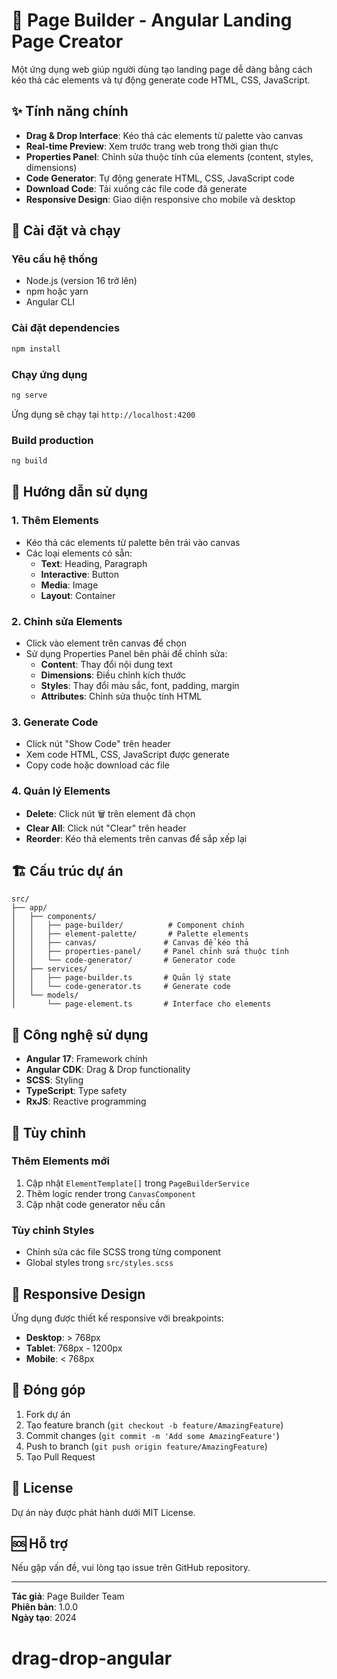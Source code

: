 # 🎨 Page Builder - Angular Landing Page Creator

Một ứng dụng web giúp người dùng tạo landing page dễ dàng bằng cách kéo thả các elements và tự động generate code HTML, CSS, JavaScript.

## ✨ Tính năng chính

- **Drag & Drop Interface**: Kéo thả các elements từ palette vào canvas
- **Real-time Preview**: Xem trước trang web trong thời gian thực
- **Properties Panel**: Chỉnh sửa thuộc tính của elements (content, styles, dimensions)
- **Code Generator**: Tự động generate HTML, CSS, JavaScript code
- **Download Code**: Tải xuống các file code đã generate
- **Responsive Design**: Giao diện responsive cho mobile và desktop

## 🚀 Cài đặt và chạy

### Yêu cầu hệ thống
- Node.js (version 16 trở lên)
- npm hoặc yarn
- Angular CLI

### Cài đặt dependencies
```bash
npm install
```

### Chạy ứng dụng
```bash
ng serve
```

Ứng dụng sẽ chạy tại `http://localhost:4200`

### Build production
```bash
ng build
```

## 📖 Hướng dẫn sử dụng

### 1. Thêm Elements
- Kéo thả các elements từ palette bên trái vào canvas
- Các loại elements có sẵn:
  - **Text**: Heading, Paragraph
  - **Interactive**: Button
  - **Media**: Image
  - **Layout**: Container

### 2. Chỉnh sửa Elements
- Click vào element trên canvas để chọn
- Sử dụng Properties Panel bên phải để chỉnh sửa:
  - **Content**: Thay đổi nội dung text
  - **Dimensions**: Điều chỉnh kích thước
  - **Styles**: Thay đổi màu sắc, font, padding, margin
  - **Attributes**: Chỉnh sửa thuộc tính HTML

### 3. Generate Code
- Click nút "Show Code" trên header
- Xem code HTML, CSS, JavaScript được generate
- Copy code hoặc download các file

### 4. Quản lý Elements
- **Delete**: Click nút 🗑️ trên element đã chọn
- **Clear All**: Click nút "Clear" trên header
- **Reorder**: Kéo thả elements trên canvas để sắp xếp lại

## 🏗️ Cấu trúc dự án

```
src/
├── app/
│   ├── components/
│   │   ├── page-builder/          # Component chính
│   │   ├── element-palette/       # Palette elements
│   │   ├── canvas/               # Canvas để kéo thả
│   │   ├── properties-panel/     # Panel chỉnh sửa thuộc tính
│   │   └── code-generator/       # Generator code
│   ├── services/
│   │   ├── page-builder.ts       # Quản lý state
│   │   └── code-generator.ts     # Generate code
│   └── models/
│       └── page-element.ts       # Interface cho elements
```

## 🎯 Công nghệ sử dụng

- **Angular 17**: Framework chính
- **Angular CDK**: Drag & Drop functionality
- **SCSS**: Styling
- **TypeScript**: Type safety
- **RxJS**: Reactive programming

## 🔧 Tùy chỉnh

### Thêm Elements mới
1. Cập nhật `ElementTemplate[]` trong `PageBuilderService`
2. Thêm logic render trong `CanvasComponent`
3. Cập nhật code generator nếu cần

### Tùy chỉnh Styles
- Chỉnh sửa các file SCSS trong từng component
- Global styles trong `src/styles.scss`

## 📱 Responsive Design

Ứng dụng được thiết kế responsive với breakpoints:
- **Desktop**: > 768px
- **Tablet**: 768px - 1200px  
- **Mobile**: < 768px

## 🤝 Đóng góp

1. Fork dự án
2. Tạo feature branch (`git checkout -b feature/AmazingFeature`)
3. Commit changes (`git commit -m 'Add some AmazingFeature'`)
4. Push to branch (`git push origin feature/AmazingFeature`)
5. Tạo Pull Request

## 📄 License

Dự án này được phát hành dưới MIT License.

## 🆘 Hỗ trợ

Nếu gặp vấn đề, vui lòng tạo issue trên GitHub repository.

---

**Tác giả**: Page Builder Team  
**Phiên bản**: 1.0.0  
**Ngày tạo**: 2024
# drag-drop-angular
